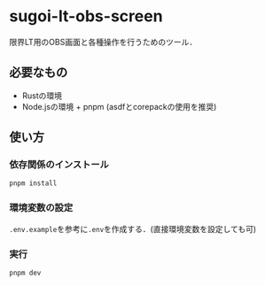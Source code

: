 # sugoi-lt-obs-screen

限界LT用のOBS画面と各種操作を行うためのツール．

## 必要なもの

- Rustの環境
- Node.jsの環境 + pnpm (asdfとcorepackの使用を推奨)

## 使い方

### 依存関係のインストール

```bash
pnpm install
```

### 環境変数の設定

`.env.example`を参考に`.env`を作成する．(直接環境変数を設定しても可)

### 実行

```bash
pnpm dev
```
